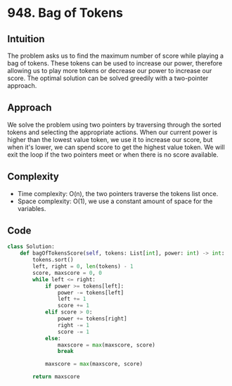 # 948. Bag of Tokens

## Intuition
The problem asks us to find the maximum number of score while playing a bag of tokens. These tokens can be used to increase our power, therefore allowing us to play more tokens or decrease our power to increase our score. The optimal solution can be solved greedily with a two-pointer approach.

## Approach
We solve the problem using two pointers by traversing through the sorted tokens and selecting the appropriate actions. When our current power is higher than the lowest value token, we use it to increase our score, but when it's lower, we can spend score to get the highest value token. We will exit the loop if the two pointers meet or when there is no score available.

## Complexity
- Time complexity: O(n), the two pointers traverse the tokens list once.
- Space complexity: O(1), we use a constant amount of space for the variables.

## Code
```python
class Solution:
    def bagOfTokensScore(self, tokens: List[int], power: int) -> int:
        tokens.sort()
        left, right = 0, len(tokens) - 1
        score, maxscore = 0, 0
        while left <= right:
            if power >= tokens[left]:
                power -= tokens[left]
                left += 1
                score += 1
            elif score > 0:
                power += tokens[right]
                right -= 1
                score -= 1
            else:
                maxscore = max(maxscore, score)
                break

            maxscore = max(maxscore, score)

        return maxscore
```
